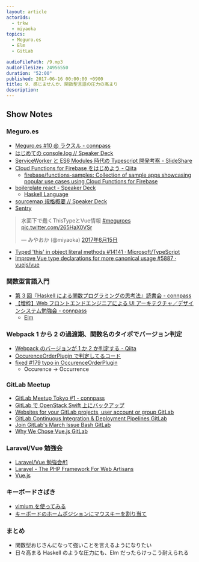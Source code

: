 ```yaml
---
layout: article
actorIds:
  - trkw
  - miyaoka
topics:
  - ​​Meguro.es
  - Elm
  - GitLab

audioFilePath: /9.mp3
audioFileSize: 24956550
duration: "52:00"
published: 2017-06-16 00:00:00 +0900
title: 9. 感じませんか、関数型言語の圧力の高まり
description:
---
```


## Show Notes

### Meguro.es

* [Meguro.es #10 @ ラクスル - connpass](https://meguroes.connpass.com/event/55646/)
* [はじめての console.log // Speaker Deck](https://speakerdeck.com/edwardkenfox/hazimetefalseconsole-dot-log)
* [ServiceWorker と ES6 Modules 時代の Typescript 開発考察 - SlideShare](https://www.slideshare.net/ssuser6f246f/serviceworkeres6-modulestypescript)
* [Cloud Functions for Firebase をはじめよう - Qiita](http://qiita.com/ovrmrw/items/2b5c9ed90348ceead8e6)
  * [firebase/functions-samples: Collection of sample apps showcasing popular use cases using Cloud Functions for Firebase](https://github.com/firebase/functions-samples)
* [boilerplate react - Speaker Deck](https://speakerdeck.com/ne_sachirou/boilerplate-react)
  * [Haskell Language](https://www.haskell.org/)
* [sourcemap 規格概要 // Speaker Deck](https://speakerdeck.com/rchaser53/sourcemapgui-ge-gai-yao)
* [Sentry](https://sentry.io/)

<blockquote class="twitter-tweet" data-lang="ja"><p lang="ja" dir="ltr">水面下で蠢くThisTypeとVue情報 <a href="https://twitter.com/hashtag/meguroes?src=hash">#meguroes</a> <a href="https://t.co/265HaX0VSr">pic.twitter.com/265HaX0VSr</a></p>&mdash; みやおか (@miyaoka) <a href="https://twitter.com/miyaoka/status/875307328106516480">2017年6月15日</a></blockquote>

* [Typed 'this' in object literal methods #14141 · Microsoft/TypeScript](https://github.com/Microsoft/TypeScript/pull/14141)
* [Improve Vue type declarations for more canonical usage #5887 · vuejs/vue](https://github.com/vuejs/vue/pull/5887)

### 関数型言語入門

* [第 3 回『Haskell による関数プログラミングの思考法』読書会 - connpass](https://sampou.connpass.com/event/58214/)
* [【増枠】Web フロントエンドエンジニアによる UI アーキテクチャ／デザインシステム勉強会 - connpass](https://wap.connpass.com/event/58321/)
  * [Elm](http://elm-lang.org/)

### Webpack 1 から 2 の過渡期、関数名のタイポでバージョン判定

* [Webpack のバージョンが 1 か 2 か判定する - Qiita](http://qiita.com/trkw/items/168f0d1747d8d352ae0a)
* [OccurenceOrderPlugin で判定してるコード](https://github.com/phenomic/phenomic/blob/0.17.3/src/_utils/webpack-version/index.js#L6)
* [fixed #179 typo in OccurenceOrderPlugin](https://github.com/webpack/webpack/commit/48aad3eeee3424e9150cce8df92cb5467213f40c?w=1#diff-fd0105318540761bae6db3485f46cad8L5)
  * Occurence → Occurrence

### GitLab Meetup

* [GitLab Meetup Tokyo #1 - connpass](https://gitlab-jp.connpass.com/event/49755/)
* [GitLab で OpenStack Swift 上にバックアップ](http://qiita.com/kyoda/items/0d6a9da14f620081c47c)
* [Websites for your GitLab projects, user account or group GitLab](https://about.gitlab.com/features/pages/)
* [GitLab Continuous Integration &amp; Deployment Pipelines GitLab ](https://about.gitlab.com/features/gitlab-ci-cd/)
* [Join GitLab's March Issue Bash GitLab](https://about.gitlab.com/2017/02/10/gitlab-issue-bash-march-2017/)
* [Why We Chose Vue.js GitLab](https://about.gitlab.com/2016/10/20/why-we-chose-vue/)

### Laravel/Vue 勉強会

* [Laravel/Vue 勉強会#1](https://connpass.com/event/58157/)
* [Laravel - The PHP Framework For Web Artisans](https://laravel.com/)
* [Vue.js](https://jp.vuejs.org/)

### キーボードさばき

* [vimium を使ってみる](http://qiita.com/satoshi03/items/9fdfcd0e46e095ec68c1#vimium%E3%82%92%E4%BD%BF%E3%81%A3%E3%81%A6%E3%81%BF%E3%82%8B)
* [キーボードのホームポジションにマウスキーを割り当て](https://github.com/miyaoka/qmk_firmware/blob/552126c295cfab10b7e2a6d5095f17950d9b6013/keyboards/ergodox/keymaps/miyaoka/keymap.c#L392-L435)

### まとめ

* 関数型おじさんになって強いことを言えるようになりたい
* 日々高まる Haskell のような圧力にも、Elm だったらけっこう耐えられる
